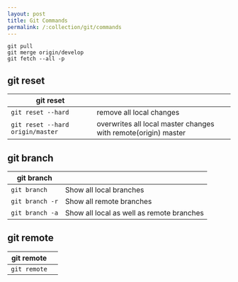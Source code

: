 ```yaml
---
layout: post
title: Git Commands
permalink: /:collection/git/commands
---
```


```
git pull
git merge origin/develop
git fetch --all -p
```

## git reset

|git reset||
|---|---|
|`git reset --hard`|remove all local changes|
|`git reset --hard origin/master`|overwrites all local master changes with remote(origin) master|

## git branch

|git branch||
|---|---|
|`git branch`|Show all local branches|
|`git branch -r`|Show all remote branches|
|`git branch -a`|Show all local as well as remote branches|

## git remote

|git remote||
|---|---|
|`git remote`||

